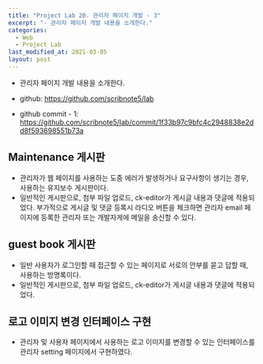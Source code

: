```yaml
---
title: "Project Lab 20. 관리자 페이지 개발 - 3"
excerpt: "- 관리자 페이지 개발 내용을 소개한다."
categories:
  - Web
  - Project Lab
last_modified_at: 2021-03-05
layout: post
---
```

- 관리자 페이지 개발 내용을 소개한다.



- github: <https://github.com/scribnote5/lab><br>
- github commit - 1: <https://github.com/scribnote5/lab/commit/1f33b97c9bfc4c2948838e2dd8f593698551b73a><br>



## Maintenance 게시판
- 관리자가 웹 페이지를 사용하는 도중 에러가 발생하거나 요구사항이 생기는 경우, 사용하는 유지보수 게시판이다. 
- 일반적인 게시판으로, 첨부 파일 업로드, ck-editor가 게시글 내용과 댓글에 적용되었다. 부가적으로 게시글 및 댓글 등록시 라디오 버튼을 체크하면 관리자 email 페이지에 등록한  관리자 또는 개발자게에 메일을 송신할 수 있다. 



## guest book 게시판
- 일반 사용자가 로그인할 때 접근할 수 있는 페이지로 서로의 안부를 묻고 답할 때, 사용하는 방명록이다.
- 일반적인 게시판으로, 첨부 파일 업로드, ck-editor가 게시글 내용과 댓글에 적용되었다. 



## 로고 이미지 변경 인터페이스 구현
- 관리자 및 사용자 페이지에서 사용하는 로고 이미지를 변경할 수 있는 인터페이스를 관리자 setting 페이지에서 구현하였다.
